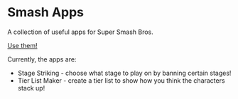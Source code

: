 Smash Apps
==========

A collection of useful apps for Super Smash Bros.

[Use them!](http://quetzle.github.io/smash-apps)

Currently, the apps are:

* Stage Striking - choose what stage to play on by banning certain stages!
* Tier List Maker - create a tier list to show how you think the characters stack up!